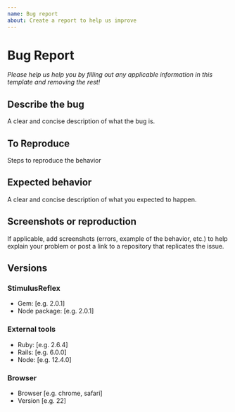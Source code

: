 ```yaml
---
name: Bug report
about: Create a report to help us improve
---
```


# Bug Report

_Please help us help you by filling out any applicable information in this template and removing the rest!_

## Describe the bug

A clear and concise description of what the bug is.

## To Reproduce

Steps to reproduce the behavior

## Expected behavior

A clear and concise description of what you expected to happen.

## Screenshots or reproduction

If applicable, add screenshots (errors, example of the behavior, etc.) to help explain your problem or post a link to a repository that replicates the issue.

## Versions

### StimulusReflex

- Gem: [e.g. 2.0.1]
- Node package: [e.g. 2.0.1]

### External tools

- Ruby: [e.g. 2.6.4]
- Rails: [e.g. 6.0.0]
- Node: [e.g. 12.4.0]

### Browser

- Browser [e.g. chrome, safari]
- Version [e.g. 22]
